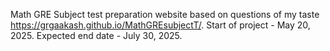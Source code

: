  Math GRE Subject test preparation website based on questions of my taste https://grgaakash.github.io/MathGREsubjectT/. Start of project - May 20, 2025. Expected end date - July 30, 2025.
 
